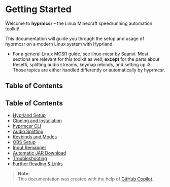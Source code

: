 # Getting Started

Welcome to **hyprmcsr** – the Linux Minecraft speedrunning automation toolkit!

This documentation will guide you through the setup and usage of hyprmcsr on a modern Linux system with Hyprland.

- For a general Linux MCSR guide, see [linux-mcsr by Saanvi](https://its-saanvi.github.io/linux-mcsr/).
  Most sections are relevant for this toolkit as well, **except** for the parts about Resetti, splitting audio streams, keymap rebinds, and setting up i3.  
  Those topics are either handled differently or automatically by hyprmcsr.

## Table of Contents

## Table of Contents

- [Hyprland Setup](./hyprland-setup.md)
- [Cloning and Installation](./cloning-and-installation.md)
- [hyprmcsr CLI](./cli.md)
- [Audio Splitting](./audio-splitting.md)
- [Keybinds and Modes](./keybinds-and-modes.md)
- [OBS Setup](./obs-setup.md)
- [Input Remapper](./input-remapper.md)
- [Automatic JAR Download](./jar-download.md)
- [Troubleshooting](./troubleshooting.md)
- [Further Reading & Links](./links.md)


> **Note:**  
> This documentation was created with the help of [GitHub Copilot](https://github.com/features/copilot).
